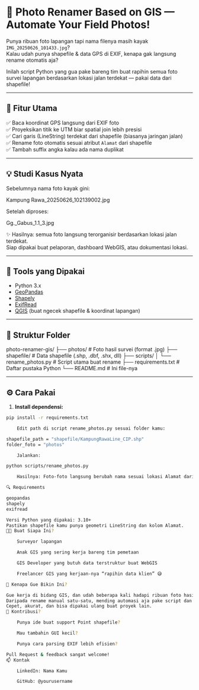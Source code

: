 # 📸 Photo Renamer Based on GIS — Automate Your Field Photos!

Punya ribuan foto lapangan tapi nama filenya masih kayak `IMG_20250626_101433.jpg`?  
Kalau udah punya shapefile & data GPS di EXIF, kenapa gak langsung rename otomatis aja?

Inilah script Python yang gua pake bareng tim buat rapihin semua foto survei lapangan berdasarkan lokasi jalan terdekat — pakai data dari shapefile!

---

## 🚀 Fitur Utama

✅ Baca koordinat GPS langsung dari EXIF foto  
✅ Proyeksikan titik ke UTM biar spatial join lebih presisi  
✅ Cari garis (LineString) terdekat dari shapefile (biasanya jaringan jalan)  
✅ Rename foto otomatis sesuai atribut `Alamat` dari shapefile  
✅ Tambah suffix angka kalau ada nama duplikat  

---

## 💡 Studi Kasus Nyata

Sebelumnya nama foto kayak gini:

Kampung Rawa_20250626_102139002.jpg


Setelah diproses:

Gg._Gabus_1.1_3.jpg


✨ Hasilnya: semua foto langsung terorganisir berdasarkan lokasi jalan terdekat.  
Siap dipakai buat pelaporan, dashboard WebGIS, atau dokumentasi lokasi.

---

## 🧰 Tools yang Dipakai

- Python 3.x  
- [GeoPandas](https://geopandas.org/)  
- [Shapely](https://shapely.readthedocs.io/)  
- [ExifRead](https://pypi.org/project/ExifRead/)  
- [QGIS](https://qgis.org/) (buat ngecek shapefile & koordinat lapangan)

---

## 📁 Struktur Folder

photo-renamer-gis/
├── photos/ # Foto hasil survei (format .jpg)
├── shapefile/ # Data shapefile (.shp, .dbf, .shx, dll)
├── scripts/
│ └── rename_photos.py # Script utama buat rename
├── requirements.txt # Daftar pustaka Python
└── README.md # Ini file-nya


---

## ⚙️ Cara Pakai

1. **Install dependensi:**

```bash
pip install -r requirements.txt

    Edit path di script rename_photos.py sesuai folder kamu:

shapefile_path = "shapefile/KampungRawaLine_CIP.shp"
folder_foto = "photos"

    Jalankan:

python scripts/rename_photos.py

    Hasilnya: Foto-foto langsung berubah nama sesuai lokasi Alamat dari shapefile!

🔍 Requirements

geopandas
shapely
exifread

Versi Python yang dipakai: 3.10+
Pastikan shapefile kamu punya geometri LineString dan kolom Alamat.
👨‍💻 Buat Siapa Ini?

    Surveyor lapangan

    Anak GIS yang sering kerja bareng tim pemetaan

    GIS Developer yang butuh data terstruktur buat WebGIS

    Freelancer GIS yang kerjaan-nya “rapihin data klien” 😅

💬 Kenapa Gue Bikin Ini?

Gue kerja di bidang GIS, dan udah beberapa kali hadapi ribuan foto hasil survei yang namanya gak jelas.
Daripada rename manual satu-satu, mending automasi aja pake script dan shapefile.
Cepet, akurat, dan bisa dipakai ulang buat proyek lain.
🙌 Kontribusi?

    Punya ide buat support Point shapefile?

    Mau tambahin GUI kecil?

    Punya cara parsing EXIF lebih efisien?

Pull Request & feedback sangat welcome!
📫 Kontak

    LinkedIn: Nama Kamu

    GitHub: @yourusername
